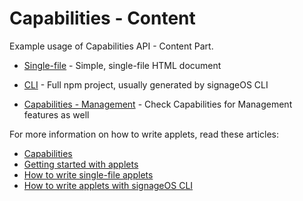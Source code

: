 # Capabilities - Content

Example usage of Capabilities API - Content Part.

* [Single-file](singlefile-applet) - Simple, single-file HTML document
* [CLI](cli-applet) - Full npm project, usually generated by signageOS CLI

* [Capabilities - Management](https://github.com/signageos/applet-examples/tree/master/examples/management-js-api/capabilities-management) - Check Capabilities for Management features as well

For more information on how to write applets, read these articles:

* [Capabilities](https://docs.signageos.io/api/js/content/4.5.0/js-applet-basics#capabilities)
* [Getting started with applets](https://docs.signageos.io/knowledge-base/applet)
* [How to write single-file applets](https://docs.signageos.io/knowledge-base/applet-editor)
* [How to write applets with signageOS CLI](https://docs.signageos.io/knowledge-base/setup-developer-environment)
